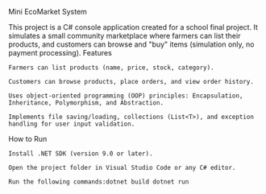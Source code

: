 Mini EcoMarket System

This project is a C# console application created for a school final project. It simulates a small community marketplace where farmers can list their products, and customers can browse and "buy" items (simulation only, no payment processing).
Features

    Farmers can list products (name, price, stock, category).

    Customers can browse products, place orders, and view order history.

    Uses object-oriented programming (OOP) principles: Encapsulation, Inheritance, Polymorphism, and Abstraction.

    Implements file saving/loading, collections (List<T>), and exception handling for user input validation.

How to Run

    Install .NET SDK (version 9.0 or later).

    Open the project folder in Visual Studio Code or any C# editor.

    Run the following commands:dotnet build dotnet run
